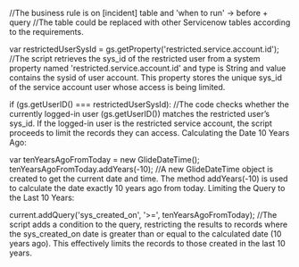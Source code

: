 //The business rule is on [incident] table and 'when to run' -> before + query
//The table could be replaced with other Servicenow tables according to the requirements.

var restrictedUserSysId = gs.getProperty('restricted.service.account.id');
//The script retrieves the sys_id of the restricted user from a system property named 'restricted.service.account.id' and type is String and value contains the sysid of user account. This property stores the unique sys_id of the service account user whose access is being limited.

if (gs.getUserID() === restrictedUserSysId):
//The code checks whether the currently logged-in user (gs.getUserID()) matches the restricted user’s sys_id. If the logged-in user is the restricted service account, the script proceeds to limit the records they can access.
Calculating the Date 10 Years Ago:

var tenYearsAgoFromToday = new GlideDateTime();
tenYearsAgoFromToday.addYears(-10);
//A new GlideDateTime object is created to get the current date and time. The method addYears(-10) is used to calculate the date exactly 10 years ago from today.
Limiting the Query to the Last 10 Years:

current.addQuery('sys_created_on', '>=', tenYearsAgoFromToday);
//The script adds a condition to the query, restricting the results to records where the sys_created_on date is greater than or equal to the calculated date (10 years ago). This effectively limits the records to those created in the last 10 years.
